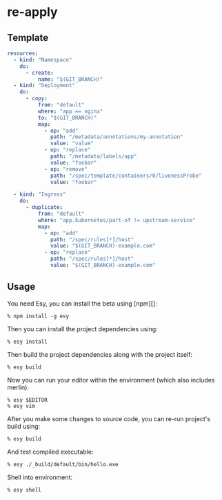 # re-apply

## Template

```yaml
resources:
  - kind: "Namespace"
    do:
      - create:
          name: "$(GIT_BRANCH)"
  - kind: "Deployment"
    do:
      - copy:
          from: "default"
          where: "app == nginx"
          to: "$(GIT_BRANCH)"
          map:
            - op: "add"
              path: "/metadata/annotations/my-annotation"
              value: "value"
            - op: "replace"
              path: "/metadata/labels/app"
              value: "foobar"
            - op: "remove"
              path: "/spec/template/containers/0/livenessProbe"
              value: "foobar"

  - kind: "Ingress"
    do:
      - duplicate:
          from: "default"
          where: "app.kubernetes/part-of != upstream-service"
          map:
            - op: "add"
              path: "/spec/rules[*]/host"
              value: "$(GIT_BRANCH)-example.com"
            - op: "replace"
              path: "/spec/rules[*]/host"
              value: "$(GIT_BRANCH)-example.com"

```

## Usage

You need Esy, you can install the beta using [npm][]:

    % npm install -g esy

Then you can install the project dependencies using:

    % esy install

Then build the project dependencies along with the project itself:

    % esy build

Now you can run your editor within the environment (which also includes merlin):

    % esy $EDITOR
    % esy vim

After you make some changes to source code, you can re-run project's build
using:

    % esy build

And test compiled executable:

    % esy ./_build/default/bin/hello.exe

Shell into environment:

    % esy shell
